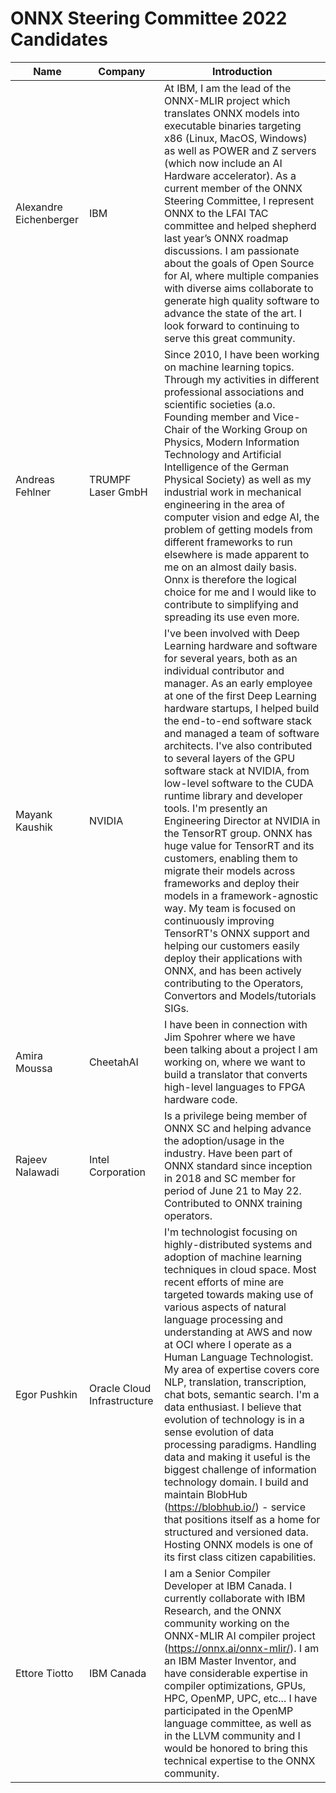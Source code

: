 ONNX Steering Committee 2022 Candidates
==========================================

| Name                   | Company                                         |Introduction                                                                                                                                                                                                                                                                                                                                                                                                                                                                                                                                                                                                                                                                                                                                                                                                                                                                                                                                                                                                                                             |
|------------------------|-------------------------------------------------|----------------------------------------------------------------------------------------------------------------------------------------------------------------------------------------------------------------------------------------------------------------------------------------------------------------------------------------------------------------------------------------------------------------------------------------------------------------------------------------------------------------------------------------------------------------------------------------------------------------------------------------------------------------------------------------------------------------------------------------------------------------------------------------------------------------------------------------------------------------------------------------------------------------------------------------------------------------------------------------------------------------------------------------------------------|
| Alexandre Eichenberger  | IBM  | At IBM, I am the lead of the ONNX-MLIR project which translates ONNX models into executable binaries targeting x86 (Linux, MacOS, Windows) as well as POWER and Z servers (which now include an AI Hardware accelerator). As a current member of the ONNX Steering Committee, I represent ONNX to the LFAI TAC committee and helped shepherd last year’s ONNX roadmap discussions. I am passionate about the goals of Open Source for AI, where multiple companies with diverse aims collaborate to generate high quality software to advance the state of the art. I look forward to continuing to serve this great community.   |                                                                                               
| Andreas Fehlner  | TRUMPF Laser GmbH  | Since 2010, I have been working on machine learning topics. Through my activities in different professional associations and scientific societies (a.o. Founding member and Vice-Chair of the Working Group on Physics, Modern Information Technology and Artificial Intelligence of the German Physical Society) as well as my industrial work in mechanical engineering in the area of computer vision and edge AI, the problem of getting models from different frameworks to run elsewhere is made apparent to me on an almost daily basis. Onnx is therefore the logical choice for me and I would like to contribute to simplifying and spreading its use even more. |                                                                                                
| Mayank Kaushik  | NVIDIA  | I've been involved with Deep Learning hardware and software for several years, both as an individual contributor and manager. As an early employee at one of the first Deep Learning hardware startups, I helped build the end-to-end software stack and managed a team of software architects. I've also contributed to several layers of the GPU software stack at NVIDIA, from low-level software to the CUDA runtime library and developer tools. I'm presently an Engineering Director at NVIDIA in the TensorRT group. ONNX has huge value for TensorRT and its customers, enabling them to migrate their models across frameworks and deploy their models in a framework-agnostic way. My team is focused on continuously improving TensorRT's ONNX support and helping our customers easily deploy their applications with ONNX, and has been actively contributing to the Operators, Convertors and Models/tutorials SIGs. |                                                                                                
| Amira Moussa  | CheetahAI  | I have been in connection with Jim Spohrer where we have been talking about a project I am working on, where we want to build a translator that converts high-level languages to FPGA hardware code.  |                                                                                                
| Rajeev Nalawadi  | Intel Corporation  | Is a privilege being member of ONNX SC and helping advance the adoption/usage in the industry. Have been part of ONNX standard since inception in 2018 and SC member for period of June 21 to May 22. Contributed to ONNX training operators.     |                                                                                               
| Egor Pushkin  | Oracle Cloud Infrastructure  | I'm technologist focusing on highly-distributed systems and adoption of machine learning techniques in cloud space. Most recent efforts of mine are targeted towards making use of various aspects of natural language processing and understanding at AWS and now at OCI where I operate as a Human Language Technologist. My area of expertise covers core NLP, translation, transcription, chat bots, semantic search. I'm a data enthusiast. I believe that evolution of technology is in a sense evolution of data processing paradigms. Handling data and making it useful is the biggest challenge of information technology domain. I build and maintain BlobHub (https://blobhub.io/) - service that positions itself as a home for structured and versioned data. Hosting ONNX models is one of its first class citizen capabilities. |                                                                                                                                                                                  
| Ettore Tiotto  | IBM Canada  | I am a Senior Compiler Developer at IBM Canada. I currently collaborate with IBM Research, and the ONNX community working on the ONNX-MLIR AI compiler project (https://onnx.ai/onnx-mlir/). I am an IBM Master Inventor, and have considerable expertise  in compiler optimizations, GPUs, HPC, OpenMP, UPC, etc... I have participated in the OpenMP language committee, as well as in the LLVM community and I would be honored to bring this technical expertise to the ONNX community. |
